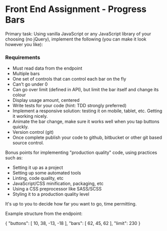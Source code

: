 # Front End Assignment - Progress Bars
Primary task: Using vanilla JavaScript or any JavaScript library of your choosing (no jQuery), implement the following (you can make it look however you like):

### Requirements
* Must read data from the endpoint 
* Multiple bars
* One set of controls that can control each bar on the fly
* Can't go under 0
* Can go over limit (defined in API), but limit the bar itself and change its colour
* Display usage amount, centered
* Write tests for your code (hint: TDD strongly preferred)
* Implement a responsive solution: testing it on mobile, tablet, etc. Getting it working nicely.
* Animate the bar change, make sure it works well when you tap buttons quickly.
* Version control (git)
* Once complete publish your code to github, bitbucket or other git based source control.

Bonus points for implementing "production quality" code, using practices such as:

* Setting it up as a project
* Setting up some automated tools
* Linting, code quality, etc
* JavaScript/CSS minification, packaging, etc
* Using a CSS preprocessor like SASS/SCSS
* Styling it to a production quality level

It's up to you to decide how far you want to go, time permitting.

Example structure from the endpoint:

{
    "buttons": [
        10,
        38,
        -13,
        -18
    ],
    "bars": [
        62,
        45,
        62
    ],
    "limit": 230
}
